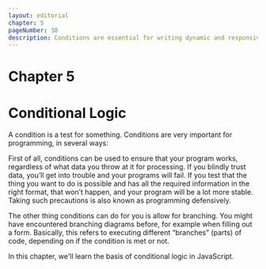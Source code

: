 ```yaml
---
layout: editorial
chapter: 5
pageNumber: 38
description: Conditions are essential for writing dynamic and responsive code that can adapt to different scenarios and make decisions based on input, user interactions, or data. 
---
```


# Chapter 5
# Conditional Logic

A condition is a test for something. Conditions are very important for programming, in several ways:

First of all, conditions can be used to ensure that your program works, regardless of what data you throw at it for processing. If you blindly trust data, you’ll get into trouble and your programs will fail. If you test that the thing you want to do is possible and has all the required information in the right format, that won’t happen, and your program will be a lot more stable. Taking such precautions is also known as programming defensively.

The other thing conditions can do for you is allow for branching. You might have encountered branching diagrams before, for example when filling out a form. Basically, this refers to executing different “branches” (parts) of code, depending on if the condition is met or not.

In this chapter, we'll learn the basis of conditional logic in JavaScript.
